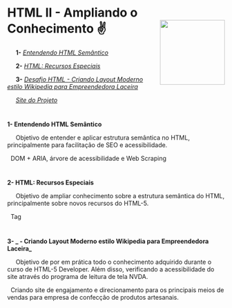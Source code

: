 
# **HTML II - Ampliando o Conhecimento** :v:	 <img width="150" align="right" src="https://hermes.digitalinnovation.one/tracks/62ed1f1d-8d76-4bbc-905f-e73d20cb82f5.png">

&nbsp;&nbsp;&nbsp;&nbsp; **1-** [_Entendendo HTML Semântico_](https://github.com/Brayan-sant/HTML---Ampliando-o-Conhecimento/blob/master/Aulas/Entendendo%20HTML%20Sem%C3%A2ntico.docx)

&nbsp;&nbsp;&nbsp;&nbsp; **2-** [_HTML: Recursos Especiais_](https://github.com/Brayan-sant/HTML---Ampliando-o-Conhecimento/blob/master/index.html)

&nbsp;&nbsp;&nbsp;&nbsp; **3-** [_Desafio HTML - Criando Layout Moderno estilo Wikipedia para Empreendedora Laceira_](https://github.com/Brayan-sant/HTML---Ampliando-o-Conhecimento/blob/master/index.html)

&nbsp;&nbsp;&nbsp;&nbsp; [_Site do Projeto_]( https://brayan-sant.github.io/HTML---Ampliando-o-Conhecimento/)

# 
**1- Entendendo HTML Semântico**

&nbsp;&nbsp;&nbsp;&nbsp; Objetivo de entender e aplicar estrutura semântica no HTML, principalmente para facilitação de SEO e acessibilidade.

&nbsp; DOM + ARIA, árvore de acessibilidade e Web Scraping

# 
**2- HTML: Recursos Especiais**

&nbsp;&nbsp;&nbsp;&nbsp; Objetivo de ampliar conhecimento sobre a estrutura semântica do HTML, principalmente sobre novos recursos do HTML-5.

&nbsp; Tag <datalist >, Tag < code >, Tag < kbd >, Tag < pre >, Tag < details >, Tag < meter >, Tag < progress >, Tag < mark > + JavaScript e Tag < canvas >, como seus atributos.

# 
**3- _ - Criando Layout Moderno estilo Wikipedia para Empreendedora Laceira_**

&nbsp;&nbsp;&nbsp;&nbsp; Objetivo de por em prática todo o conhecimento adquirido durante o curso de HTML-5 Developer. Além disso, verificando a acessibilidade do site através do programa de leitura de tela NVDA.

&nbsp; Criando site de engajamento e direcionamento para os principais meios de vendas para empresa de confecção de produtos artesanais.  


